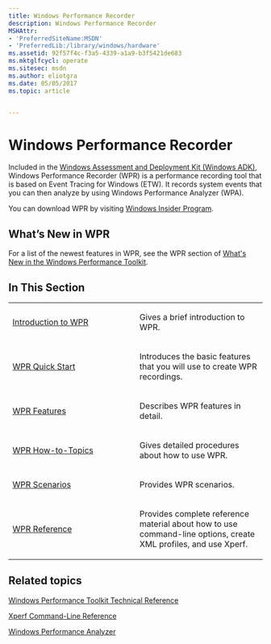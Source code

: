 ```yaml
---
title: Windows Performance Recorder
description: Windows Performance Recorder
MSHAttr:
- 'PreferredSiteName:MSDN'
- 'PreferredLib:/library/windows/hardware'
ms.assetid: 92f57f4c-f3a5-4339-a1a9-b3f5421de683
ms.mktglfcycl: operate
ms.sitesec: msdn
ms.author: eliotgra
ms.date: 05/05/2017
ms.topic: article


---
```


# Windows Performance Recorder


Included in the [Windows Assessment and Deployment Kit (Windows ADK)](http://go.microsoft.com/fwlink/p/?LinkId=526740), Windows Performance Recorder (WPR) is a performance recording tool that is based on Event Tracing for Windows (ETW). It records system events that you can then analyze by using Windows Performance Analyzer (WPA).

You can download WPR by visiting [Windows Insider Program](https://insider.windows.com/).

## <a href="" id="what-s-new-in-wpr"></a>What’s New in WPR


For a list of the newest features in WPR, see the WPR section of [What's New in the Windows Performance Toolkit](whats-new-in-the-windows-performance-toolkit.md).

## In This Section


<table>
<colgroup>
<col width="50%" />
<col width="50%" />
</colgroup>
<tbody>
<tr class="odd">
<td><p><a href="introduction-to-wpr.md" data-raw-source="[Introduction to WPR](introduction-to-wpr.md)">Introduction to WPR</a></p></td>
<td><p>Gives a brief introduction to WPR.</p></td>
</tr>
<tr class="even">
<td><p><a href="wpr-quick-start.md" data-raw-source="[WPR Quick Start](wpr-quick-start.md)">WPR Quick Start</a></p></td>
<td><p>Introduces the basic features that you will use to create WPR recordings.</p></td>
</tr>
<tr class="odd">
<td><p><a href="http://go.microsoft.com/fwlink/p/?linkid=223236" data-raw-source="[WPR Features](http://go.microsoft.com/fwlink/p/?linkid=223236)">WPR Features</a></p></td>
<td><p>Describes WPR features in detail.</p></td>
</tr>
<tr class="even">
<td><p><a href="http://go.microsoft.com/fwlink/p/?linkid=223237" data-raw-source="[WPR How-to-Topics](http://go.microsoft.com/fwlink/p/?linkid=223237)">WPR How-to-Topics</a></p></td>
<td><p>Gives detailed procedures about how to use WPR.</p></td>
</tr>
<tr class="odd">
<td><p><a href="http://go.microsoft.com/fwlink/p/?linkid=223244" data-raw-source="[WPR Scenarios](http://go.microsoft.com/fwlink/p/?linkid=223244)">WPR Scenarios</a></p></td>
<td><p>Provides WPR scenarios.</p></td>
</tr>
<tr class="even">
<td><p><a href="http://go.microsoft.com/fwlink/p/?linkid=223245" data-raw-source="[WPR Reference](http://go.microsoft.com/fwlink/p/?linkid=223245)">WPR Reference</a></p></td>
<td><p>Provides complete reference material about how to use command-line options, create XML profiles, and use Xperf.</p></td>
</tr>
</tbody>
</table>

 

## Related topics


[Windows Performance Toolkit Technical Reference](windows-performance-toolkit-technical-reference.md)

[Xperf Command-Line Reference](http://go.microsoft.com/fwlink/p/?linkid=234381)

[Windows Performance Analyzer](windows-performance-analyzer.md)

 

 








